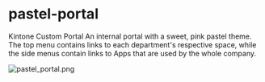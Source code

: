 # pastel-portal
Kintone Custom Portal
An internal portal with a sweet, pink pastel theme.
The top menu contains links to each department's respective space, 
while the side menus contain links to Apps that are used by the whole company.

![pastel_portal.png](https://github.com/y-take/pastel-portal/blob/master/img/pastel_portal.png)
